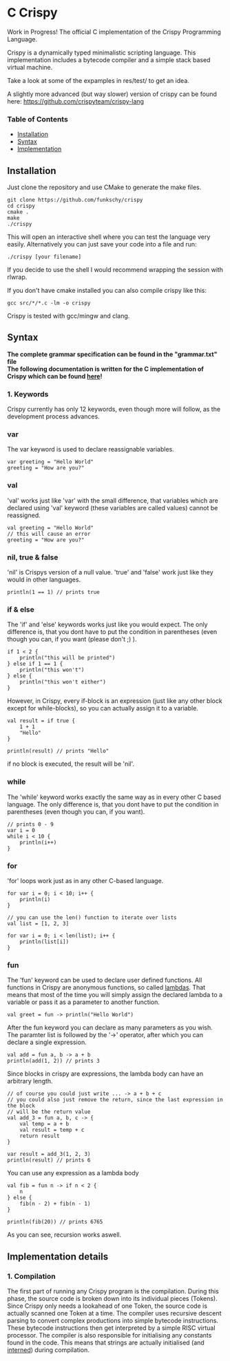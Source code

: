# C Crispy
Work in Progress!
The official C implementation of the Crispy Programming Language.

Crispy is a dynamically typed minimalistic scripting language.
This implementation includes a bytecode compiler and a simple stack based virtual machine.

Take a look at some of the expamples in res/test/ to get an idea.

A slightly more advanced (but way slower) version of crispy can be found here:
https://github.com/crispyteam/crispy-lang
  
### Table of Contents
* [Installation](#installation)  
* [Syntax](#syntax)  
* [Implementation](#implementation_details)

<a name="installation"/>
  
## Installation  

Just clone the repository and use CMake to generate the make files.
  
	git clone https://github.com/funkschy/crispy
	cd crispy
	cmake .
	make
	./crispy
  
This will open an interactive shell where you can test the language very easily.
Alternatively you can just save your code into a file and run:
  
	./crispy [your filename]
  
If you decide to use the shell I would recommend wrapping the session with rlwrap.
  
If you don't have cmake installed you can also compile crispy like this:  
  
	gcc src/*/*.c -lm -o crispy
  
Crispy is tested with gcc/mingw and clang.  
  

<a name="syntax"/>  
  
## Syntax  

**The complete grammar specification can be found in the "grammar.txt" file**   
**The following documentation is written for the C implementation of Crispy which can be found <a href="https://github.com/funkschy/crispy">here</a>!**  

### 1. Keywords  
Crispy currently has only 12 keywords, even though more will follow, as the development process advances.  
### var  
The var keyword is used to declare reassignable variables.  

	var greeting = "Hello World"
	greeting = "How are you?"
  
### val
'val' works just like 'var' with the small difference, that variables which are declared using 'val' keyword (these variables are called values) cannot be reassigned.
  
	val greeting = "Hello World"
	// this will cause an error
	greeting = "How are you?"
  
### nil, true & false  
  
'nil' is Crispys version of a null value.
'true' and 'false' work just like they would in other languages.  
  
	println(1 == 1) // prints true

### if & else 
The 'if' and 'else' keywords works just like you would expect. The only difference is, that you dont have to put the condition in parentheses (even though you can, if you want (please don't ;) ).  
  
	if 1 < 2 {
		println("this will be printed")
	} else if 1 == 1 {
		println("this won't")
	} else {
		println("this won't either")
	}
  
However, in Crispy, every if-block is an expression (just like any other block except for while-blocks), so you can actually assign it to a variable.
  
	val result = if true {
		1 + 1
		"Hello"
	}

	println(result) // prints "Hello"
  
  if no block is executed, the result will be 'nil'.

### while  
The 'while' keyword works exactly the same way as in every other C based language. The only difference is, that you dont have to put the condition in parentheses (even though you can, if you want).  
  
	// prints 0 - 9
	var i = 0
	while i < 10 {
		println(i++)
	}
  
### for  
'for' loops work just as in any other C-based language.
  
    for var i = 0; i < 10; i++ {
        println(i)
    }
    
    // you can use the len() function to iterate over lists
    val list = [1, 2, 3]
    
    for var i = 0; i < len(list); i++ {
        println(list[i])
    }
 
  
### fun  
The 'fun' keyword can be used to declare user defined functions. All functions in Crispy are anonymous functions, so called <a href="https://en.wikipedia.org/wiki/Anonymous_function">lambdas</a>. That means that most of the time you will simply assign the declared lambda to a variable or pass it as a parameter to another function.
  
	val greet = fun -> println("Hello World")
  
After the fun keyword you can declare as many parameters as you wish. The paramter list is followed by the '->' operator, after which you can declare a single expression.

	val add = fun a, b -> a + b
	println(add(1, 2)) // prints 3
  
Since blocks in crispy are expressions, the lambda body can have an arbitrary length.
  
	// of course you could just write ... -> a + b + c
	// you could also just remove the return, since the last expression in the block
	// will be the return value
	val add_3 = fun a, b, c -> {
		val temp = a + b
		val result = temp + c
		return result
	}

	var result = add_3(1, 2, 3)
	println(result) // prints 6
  
You can use any expression as a lambda body
  
	val fib = fun n -> if n < 2 {
		n
	} else {
		fib(n - 2) + fib(n - 1)
	}

	println(fib(20)) // prints 6765 
  
As you can see, recursion works aswell.

<a name="implementation_details" />
  
## Implementation details  
  
### 1. Compilation  
The first part of running any Crispy program is the compilation. During this phase, the source code is broken down into its individual pieces (Tokens). Since Crispy only needs a lookahead of one Token, the source code is actually scanned one Token at a time. The compiler uses recursive descent parsing to convert complex productions into simple bytecode instructions. These bytecode instructions then get interpreted by a simple RISC virtual processor. The compiler is also responsible for initialising any constants found in the code. This means that strings are actually initialised (and <a href="https://en.wikipedia.org/wiki/String_interning">interned</a>) during compilation.

  
